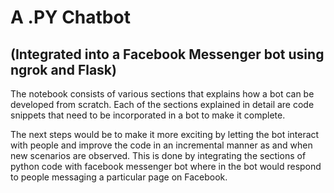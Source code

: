 # A .PY Chatbot
## (Integrated into a Facebook Messenger bot using ngrok and Flask)

The notebook consists of various sections that explains how a bot can be developed from scratch. Each of the sections explained in detail are code snippets that need to be incorporated in a bot to make it complete.

The next steps would be to make it more exciting by letting the bot interact with people and improve the code in an incremental manner as and when new scenarios are observed. This is done by integrating the sections of python code with facebook messenger bot where in the bot would respond to people messaging a particular page on Facebook.
